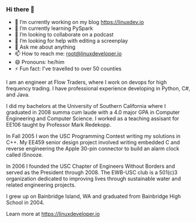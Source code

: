### Hi there 👋

<!--
**natehouk/natehouk** is a ✨ _special_ ✨ repository because its `README.md` (this file) appears on your GitHub profile.

Here are some ideas to get you started:

-->

- 🔭 I’m currently working on my blog https://linuxdev.io
- 🌱 I’m currently learning PySpark
- 👯 I’m looking to collaborate on a podcast
- 🤔 I’m looking for help with editing a screenplay
- 💬 Ask me about anything
- 📫 How to reach me: root@linuxdeveloper.io
- 😄 Pronouns: he/him
- ⚡ Fun fact: I've travelled to over 50 counties

I am an engineer at Flow Traders, where I work on devops for high frequency trading. I have professional experience developing in Python, C#, and Java.

I did my bachelors at the University of Southern California where I graduated in 2008 summa cum laude with a 4.0 major GPA in Computer Engineering and Computer Science. I worked as a teaching assisant for EE106 taught by Professor Mark Redekopp.

In Fall 2005 I won the USC Programming Contest writing my solutions in C++. My EE459 senior design project involved writing embedded C and reverse engineering the Apple 30-pin connector to build an alarm clock called iSnooze.

In 2006 I founded the USC Chapter of Engineers Without Borders and served as the President through 2008. The EWB-USC club is a 501(c)3 organization dedicated to improving lives through sustainable water and related engineering projects.

I grew up on Bainbridge Island, WA and graduated from Bainbridge High School in 2004. 

Learn more at https://linuxdeveloper.io

